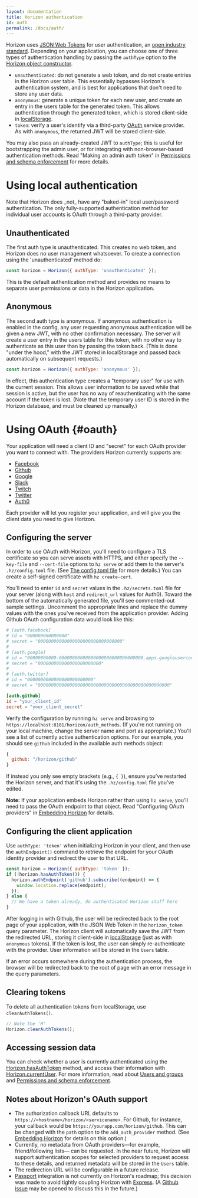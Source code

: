 ```yaml
---
layout: documentation
title: Horizon authentication
id: auth
permalink: /docs/auth/
---
```


Horizon uses [JSON Web Tokens][jwt] for user authentication, an [open industry standard][rfc7519]. Depending on your application, you can choose one of three types of authentication handling by passing the `authType` option to the [Horizon object constructor][hoc].

[jwt]:     https://jwt.io
[rfc7519]: https://tools.ietf.org/html/rfc7519 "RFC 7519: JSON Web Token (JWT)"
[hoc]:     /api/horizon/#constructor

* `unauthenticated`: do not generate a web token, and do not create entries in the Horizon user table. This essentially bypasses Horizon's authentication system, and is best for applications that don't need to store any user data.
* `anonymous`: generate a unique token for each new user, and create an entry in the users table for the generated token. This allows authentication through the generated token, which is stored client-side in [localStorage][ls].
* `token`: verify a user's identify via a third-party [OAuth][] service provider. As with `anonymous`, the returned JWT will be stored client-side.

[ls]:    https://developer.mozilla.org/en-US/docs/Web/API/Window/localStorage
[OAuth]: http://oauth.net

You may also pass an already-created JWT to `authType`; this is useful for bootstrapping the admin user, or for integrating with non-browser-based authentication methods. Read "Making an admin auth token" in [Permissions and schema enforcement][admin] for more details.

[admin]: /docs/permissions/#admin

# Using local authentication

<div class="infobox" markdown="1">
Note that Horizon does _not_ have any "baked-in" local user/password authentication. The only fully-supported authentication method for individual user accounts is OAuth through a third-party provider.
</div>

## Unauthenticated

The first auth type is unauthenticated. This creates no web token, and Horizon does no user management whatsoever. To create a connection using the 'unauthenticated' method do:

```js
const horizon = Horizon({ authType: 'unauthenticated' });
```

This is the default authentication method and provides no means to separate user permissions or data in the Horizon application.

## Anonymous

The second auth type is anonymous. If anonymous authentication is enabled in the config, any user requesting anonymous authentication will be given a new JWT, with no other confirmation necessary. The server will create a user entry in the users table for this token, with no other way to authenticate as this user than by passing the token back. (This is done "under the hood," with the JWT stored in localStorage and passed back automatically on subsequent requests.)

```js
const horizon = Horizon({ authType: 'anonymous' });
```

In effect, this authentication type creates a "temporary user" for use with the current session. This allows user information to be saved while that session is active, but the user has no way of reauthenticating with the same account if the token is lost. (Note that the temporary user ID is stored in the Horizon database, and must be cleaned up manually.)

# Using OAuth {#oauth}

Your application will need a client ID and "secret" for each OAuth provider you want to connect with. The providers Horizon currently supports are:

* [Facebook](https://developers.facebook.com/apps/)
* [Github](https://github.com/settings/applications/new)
* [Google](https://console.developers.google.com/project)
* [Slack](https://api.slack.com/apps)
* [Twitch](https://www.twitch.tv/kraken/oauth2/clients/new)
* [Twitter](https://apps.twitter.com/app/new)
* [Auth0](https://auth0.com)

Each provider will let you register your application, and will give you the client data you need to give Horizon.

## Configuring the server

In order to use OAuth with Horizon, you'll need to configure a TLS certificate so you can serve assets with HTTPS, and either specify the `--key-file` and `--cert-file` options to `hz serve` or add them to the server's `.hz/config.toml` file. (See [The config.toml file][cf] for more details.) You can create a self-signed certificate with `hz create-cert`.

[cf]: /docs/configuration

You'll need to enter `id` and `secret` values in the `.hz/secrets.toml` file for your server (along with `host` and `redirect_url` values for Auth0). Toward the bottom of the automatically generated file, you'll see commented-out sample settings. Uncomment the appropriate lines and replace the dummy values with the ones you've received from the application provider. Adding Github OAuth configuration data would look like this:

```toml
# [auth.facebook]
# id = "000000000000000"
# secret = "00000000000000000000000000000000"
#
# [auth.google]
# id = "00000000000-00000000000000000000000000000000.apps.googleusercontent.com"
# secret = "000000000000000000000000"
#
# [auth.twitter]
# id = "0000000000000000000000000"
# secret = "00000000000000000000000000000000000000000000000000"

[auth.github]
id = "your_client_id"
secret = "your_client_secret"
```

Verify the configuration by running `hz serve` and browsing to `https://localhost:8181/horizon/auth_methods`. (If you're not running on your local machine, change the server name and port as appropriate.) You'll see a list of currently active authentication options. For our example, you should see `github` included in the available auth methods object:

```js
{
  github: "/horizon/github"
}
```

If instead you only see empty brackets (e.g., `{ }`), ensure you've restarted the Horizon server, and that it's using the `.hz/config.toml` file you've edited.

**Note:** If your application embeds Horizon rather than using `hz serve`, you'll need to pass the OAuth endpoint to that object. Read "Configuring OAuth providers" in [Embedding Horizon][eh] for details.

[eh]: /docs/embed

## Configuring the client application

Use `authType: 'token'` when initializing Horizon in your client, and then use the `authEndpoint()` command to retrieve the endpoint for your OAuth identity provider and redirect the user to that URL.

```js
const horizon = Horizon({ authType: 'token' });
if (!horizon.hasAuthToken()) {
  horizon.authEndpoint('github').subscribe((endpoint) => {
    window.location.replace(endpoint);
  });
} else {
  // We have a token already, do authenticated Horizon stuff here
}
```

After logging in with Github, the user will be redirected back to the root page of your application, with the JSON Web Token in the `horizon_token` query parameter. The Horizon client will automatically save the JWT from the redirected URL, storing it client-side in [localStorage][ls] (just as with `anonymous` tokens). If the token is lost, the user can simply re-authenticate with the provider. User information will be stored in the `Users` table.

If an error occurs somewhere during the authentication process, the browser will be redirected back to the root of page with an error message in the query parameters.

## Clearing tokens

To delete all authentication tokens from localStorage, use `clearAuthTokens()`.

```js
// Note the 'H'
Horizon.clearAuthTokens();
```

## Accessing session data

You can check whether a user is currently authenticated using the [Horizon.hasAuthToken][ha] method, and access their information with [Horizon.currentUser][cu]. For more information, read about [Users and groups][ug] and [Permissions and schema enforcement][perm].

[ha]:   /api/horizon/#hasauthtoken
[cu]:   /api/horizon/#currentuser
[ug]:   /docs/users
[perm]: /docs/permissions

## Notes about Horizon's OAuth support

* The authorization callback URL defaults to `https://<hostname>/horizon/<servicename>`. For Github, for instance, your callback would be `https://yourapp.com/horizon/github`. This can be changed with the `path` option to the `add_auth_provider` method. (See [Embedding Horizon][eh] for details on this option.)
* Currently, no metadata from OAuth providers&mdash;for example, friend/following lists&mdash; can be requested. In the near future, Horizon will support authentication scopes for selected providers to request access to these details, and returned metadata will be stored in the `Users` table.
* The redirection URL will be configurable in a future release.
* [Passport][pp] integration is not currently on Horizon's roadmap; this decision was made to avoid tightly coupling Horizon with [Express][ex]. (A [Github issue][gi] may be opened to discuss this in the future.)

[pp]: http://passportjs.org
[ex]: http://expressjs.com
[gi]: https://github.com/rethinkdb/horizon/issues/new
[eh]: /docs/embed
